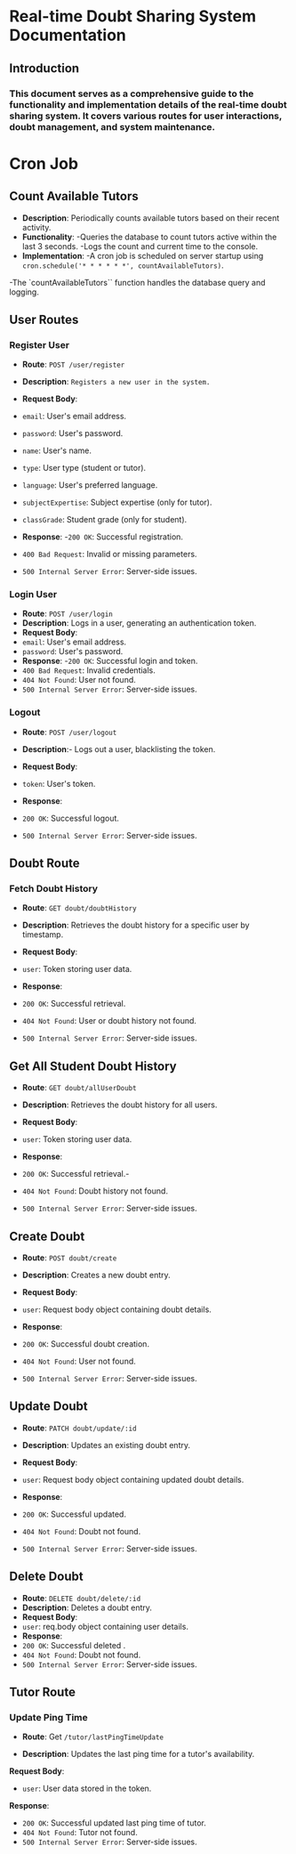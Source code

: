 # Real-time Doubt Sharing System Documentation

## Introduction

### This document serves as a comprehensive guide to the functionality and implementation details of the real-time doubt sharing system. It covers various routes for user interactions, doubt management, and system maintenance.

# Cron Job

## Count Available Tutors

- **Description**: Periodically counts available tutors based on their recent activity.
- **Functionality**:
-Queries the database to count tutors active within the last 3 seconds.
-Logs the count and current time to the console.
- **Implementation**:
-A cron job is scheduled on server startup using `cron.schedule('* * * * * *', countAvailableTutors)`.

-The `countAvailableTutors`` function handles the database query and logging.


## User Routes

### Register User

- **Route**: `POST /user/register`

- **Description**: `Registers a new user in the system.`

- ****Request Body****:
- `email`: User's email address.
- `password`: User's password.
- `name`: User's name.
- `type`: User type (student or tutor).
- `language`: User's preferred language.
- `subjectExpertise`: Subject expertise (only for tutor).
- `classGrade`: Student grade (only for student).

- **Response**:
-`200 OK`: Successful registration.
- `400 Bad Request`: Invalid or missing parameters.
- `500 Internal Server Error`: Server-side issues.

### Login User
- **Route**: `POST /user/login`
- **Description**: Logs in a user, generating an authentication token.
- **Request Body**:
- `email`: User's email address.
- `password`: User's password.
- **Response**:
-`200 OK`: Successful login and token.
- `400 Bad Request`: Invalid credentials.
- `404 Not Found`: User not found.
- `500 Internal Server Error`: Server-side issues.

### Logout
- **Route**: `POST /user/logout`
- **Description**:-  Logs out a user, blacklisting the token.
- **Request Body**:
- `token`: User's token.

- **Response**:
- `200 OK`: Successful logout.
- `500 Internal Server Error`: Server-side issues.

## Doubt Route
### Fetch Doubt History
- **Route**: `GET doubt/doubtHistory`

- **Description**: Retrieves the doubt history for a specific user by timestamp.

- **Request Body**:
- `user`: Token storing user data.

- **Response**:
- `200 OK`: Successful retrieval.
- `404 Not Found`: User or doubt history not found.
- `500 Internal Server Error`: Server-side issues.

## Get All Student Doubt History

- **Route**: `GET doubt/allUserDoubt`

- **Description**: Retrieves the doubt history for all users.

- **Request Body**:
- `user`: Token storing user data.

- **Response**:
- `200 OK`: Successful retrieval.- 
- `404 Not Found`: Doubt history not found.
- `500 Internal Server Error`: Server-side issues.

## Create Doubt
- **Route**: `POST doubt/create`
- **Description**: Creates a new doubt entry.

- **Request Body**:
- `user`: Request body object containing doubt details.

- **Response**:
- `200 OK`: Successful doubt creation.
- `404 Not Found`: User not found.
- `500 Internal Server Error`: Server-side issues.
## Update Doubt
- **Route**: `PATCH doubt/update/:id`
* **Description**: Updates an existing doubt entry.
- **Request Body**:
- `user`: Request body object containing updated doubt details.

- **Response**:
- `200 OK`: Successful updated.
- `404 Not Found`: Doubt not found.
- `500 Internal Server Error`: Server-side issues.

## Delete Doubt
- **Route**: `DELETE doubt/delete/:id`
- **Description**: Deletes a doubt entry.
- **Request Body**:
- `user`: req.body object containing user details.
- **Response**:
- `200 OK`: Successful deleted .
- `404 Not Found`: Doubt not found.
- `500 Internal Server Error`: Server-side issues.
## Tutor Route

### Update Ping Time

- **Route**: Get `/tutor/lastPingTimeUpdate`

- **Description**: Updates the last ping time for a tutor's availability.

**Request Body**:
- `user`: User data stored in the token.

**Response**:
- `200 OK`: Successful updated last ping time of tutor.
- `404 Not Found`: Tutor not found.
- `500 Internal Server Error`: Server-side issues.
